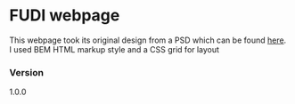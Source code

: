 # FUDI webpage

This webpage took its original design from a PSD which can be found [here](https://365psd.com/psd/fudi-landing-page-psd-theme-53981).
I used BEM HTML markup style and a CSS grid for layout

### Version
1.0.0